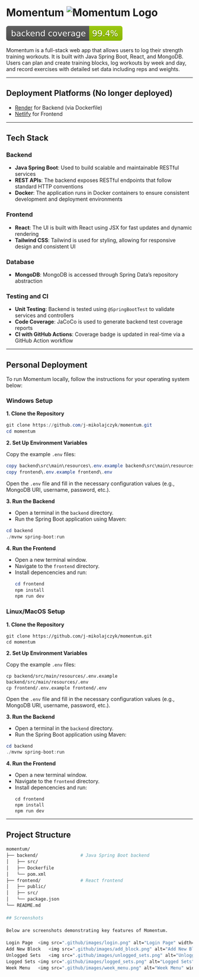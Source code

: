 # Momentum <img src="frontend/src/assets/favicon.ico" alt="Momentum Logo" width="24" height="24" />
<img src=".github/badges/jacoco.svg" alt="Backend Coverage Badge"> 

Momentum is a full-stack web app that allows users to log their strength training workouts. It is built with Java Spring Boot, React, and MongoDB. Users can plan and create training blocks, log workouts by week and day, and record exercises with detailed set data including reps and weights.

---
## Deployment Platforms (No longer deployed)

- [Render](https://render.com/) for Backend (via Dockerfile)
- [Netlify](https://www.netlify.com/) for Frontend

---

## Tech Stack

### Backend
- **Java Spring Boot**: Used to build scalable and maintainable RESTful services
- **REST APIs**: The backend exposes RESTful endpoints that follow standard HTTP conventions
- **Docker**: The application runs in Docker containers to ensure consistent development and deployment environments

### Frontend
- **React**: The UI is built with React using JSX for fast updates and dynamic rendering
- **Tailwind CSS**: Tailwind is used for styling, allowing for responsive design and consistent UI

### Database
- **MongoDB**: MongoDB is accessed through Spring Data’s repository abstraction

### Testing and CI
- **Unit Testing**: Backend is tested using `@SpringBootTest` to validate services and controllers
- **Code Coverage**: JaCoCo is used to generate backend test coverage reports
- **CI with GitHub Actions**: Coverage badge is updated in real-time via a GitHub Action workflow

---

## Personal Deployment

To run Momentum locally, follow the instructions for your operating system below:

### Windows Setup

**1. Clone the Repository**

```powershell
git clone https://github.com/j-mikolajczyk/momentum.git
cd momentum
```

**2. Set Up Environment Variables**

Copy the example ```.env``` files:

```powershell
copy backend\src\main\resources\.env.example backend\src\main\resources\.env
copy frontend\.env.example frontend\.env  
```

Open the ```.env``` file and fill in the necessary configuration values (e.g., MongoDB URI, username, password, etc.).

**3. Run the Backend**

- Open a terminal in the ```backend``` directory.
- Run the Spring Boot application using Maven:

```powershell
cd backend
./mvnw spring-boot:run
```

**4. Run the Frontend**

- Open a new terminal window.
- Navigate to the ```frontend``` directory.
- Install depencencies and run:
  ```powershell
  cd frontend
  npm install
  npm run dev
  ```

### Linux/MacOS Setup

**1. Clone the Repository**

```
git clone https://github.com/j-mikolajczyk/momentum.git
cd momentum
```

**2. Set Up Environment Variables**

Copy the example ```.env``` files:

```
cp backend/src/main/resources/.env.example backend/src/main/resources/.env
cp frontend/.env.example frontend/.env
```

Open the ```.env``` file and fill in the necessary configuration values (e.g., MongoDB URI, username, password, etc.).

**3. Run the Backend**

- Open a terminal in the ```backend``` directory.
- Run the Spring Boot application using Maven:

```powershell
cd backend
./mvnw spring-boot:run
```

**4. Run the Frontend**

- Open a new terminal window.
- Navigate to the ```frontend``` directory.
- Install depencencies and run:
  ```
  cd frontend
  npm install
  npm run dev
  ```
---

## Project Structure

```bash
momentum/
├── backend/                # Java Spring Boot backend
│   ├── src/
│   ├── Dockerfile
│   └── pom.xml
├── frontend/               # React frontend
│   ├── public/
│   ├── src/
│   └── package.json
└── README.md

## Screenshots

Below are screenshots demonstrating key features of Momentum.

Login Page	<img src=".github/images/login.png" alt="Login Page" width="300" />
Add New Block	<img src=".github/images/add_block.png" alt="Add New Block" width="300" />
Unlogged Sets	<img src=".github/images/unlogged_sets.png" alt="Unlogged Sets" width="300" />
Logged Sets	<img src=".github/images/logged_sets.png" alt="Logged Sets" width="300" />
Week Menu	<img src=".github/images/week_menu.png" alt="Week Menu" width="300" />
